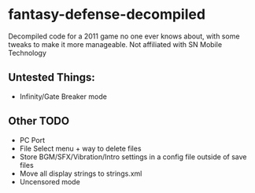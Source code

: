 # fantasy-defense-decompiled
 Decompiled code for a 2011 game no one ever knows about, with some tweaks to make it more manageable. Not affiliated with SN Mobile Technology

## Untested Things:
- Infinity/Gate Breaker mode

## Other TODO
- PC Port
- File Select menu + way to delete files
- Store BGM/SFX/Vibration/Intro settings in a config file outside of save files
- Move all display strings to strings.xml
- Uncensored mode
